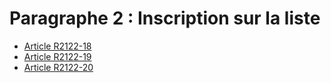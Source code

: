 # Paragraphe 2 : Inscription sur la liste &#13;
&#13;


* [Article R2122-18](./LEGIARTI000024280384.md)
* [Article R2122-19](./LEGIARTI000031650424.md)
* [Article R2122-20](./LEGIARTI000024280388.md)
